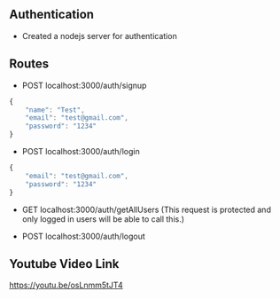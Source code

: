 ## Authentication

- Created a nodejs server for authentication

## Routes

- POST localhost:3000/auth/signup
```js
{
    "name": "Test",
    "email": "test@gmail.com",
    "password": "1234"
}
```

- POST localhost:3000/auth/login
```js
{
    "email": "test@gmail.com",
    "password": "1234"
}
```

- GET localhost:3000/auth/getAllUsers (This request is protected and only logged in users will be able to call this.)

- POST localhost:3000/auth/logout 

## Youtube Video Link
https://youtu.be/osLnmm5tJT4
